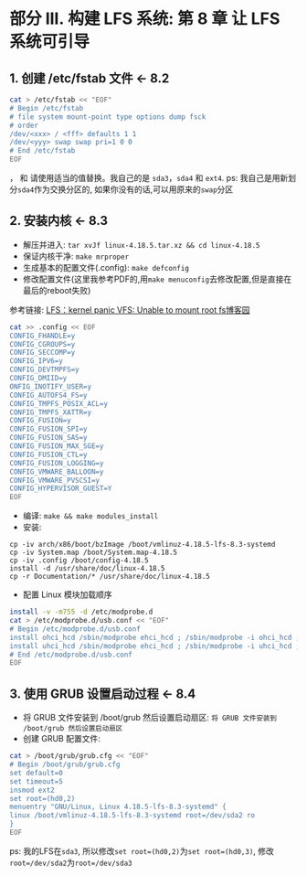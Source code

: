 # 部分 III. 构建 LFS 系统: 第 8 章 让 LFS 系统可引导
## 1. 创建 /etc/fstab 文件 <- 8.2
```bash
cat > /etc/fstab << "EOF"
# Begin /etc/fstab
# file system mount-point type options dump fsck
# order
/dev/<xxx> / <fff> defaults 1 1
/dev/<yyy> swap swap pri=1 0 0
# End /etc/fstab
EOF
```
<xxx>，<yyy> 和 <fff> 请使用适当的值替换。我自己的是 `sda3`，`sda4` 和 `ext4`.
ps: 我自己是用新划分`sda4`作为交换分区的, 如果你没有的话,可以用原来的`swap`分区

## 2. 安装内核 <- 8.3
* 解压并进入: `tar xvJf linux-4.18.5.tar.xz && cd linux-4.18.5`
* 保证内核干净: `make mrproper`
* 生成基本的配置文件(.config): `make defconfig`
* 修改配置文件(这里我参考PDF的,用`make menuconfig`去修改配置,但是直接在最后的reboot失败)

参考链接: [LFS：kernel panic VFS: Unable to mount root fs博客园](http://www.cnblogs.com/zhangjy6/p/5584210.html)
```bash
cat >> .config << EOF
CONFIG_FHANDLE=y
CONFIG_CGROUPS=y
CONFIG_SECCOMP=y
CONFIG_IPV6=y
CONFIG_DEVTMPFS=y
CONFIG_DMIID=y
ONFIG_INOTIFY_USER=y
CONFIG_AUTOFS4_FS=y
CONFIG_TMPFS_POSIX_ACL=y
CONFIG_TMPFS_XATTR=y
CONFIG_FUSION=y
CONFIG_FUSION_SPI=y
CONFIG_FUSION_SAS=y
CONFIG_FUSION_MAX_SGE=y
CONFIG_FUSION_CTL=y
CONFIG_FUSION_LOGGING=y
CONFIG_VMWARE_BALLOON=y
CONFIG_VMWARE_PVSCSI=y
CONFIG_HYPERVISOR_GUEST=Y
EOF
```
* 编译: `make && make modules_install`
* 安装:
```
cp -iv arch/x86/boot/bzImage /boot/vmlinuz-4.18.5-lfs-8.3-systemd
cp -iv System.map /boot/System.map-4.18.5
cp -iv .config /boot/config-4.18.5
install -d /usr/share/doc/linux-4.18.5
cp -r Documentation/* /usr/share/doc/linux-4.18.5
```

* 配置 Linux 模块加载顺序
```bash
install -v -m755 -d /etc/modprobe.d
cat > /etc/modprobe.d/usb.conf << "EOF"
# Begin /etc/modprobe.d/usb.conf
install ohci_hcd /sbin/modprobe ehci_hcd ; /sbin/modprobe -i ohci_hcd ; true
install uhci_hcd /sbin/modprobe ehci_hcd ; /sbin/modprobe -i uhci_hcd ; true
# End /etc/modprobe.d/usb.conf
EOF
```
## 3. 使用 GRUB 设置启动过程 <- 8.4
* 将 GRUB 文件安装到 /boot/grub 然后设置启动扇区: `将 GRUB 文件安装到 /boot/grub 然后设置启动扇区`
* 创建 GRUB 配置文件:
```bash
cat > /boot/grub/grub.cfg << "EOF"
# Begin /boot/grub/grub.cfg
set default=0
set timeout=5
insmod ext2
set root=(hd0,2)
menuentry "GNU/Linux, Linux 4.18.5-lfs-8.3-systemd" {
linux /boot/vmlinuz-4.18.5-lfs-8.3-systemd root=/dev/sda2 ro
}
EOF
```

ps: 我的LFS在`sda3`, 所以修改`set root=(hd0,2)`为`set root=(hd0,3)`,
修改`root=/dev/sda2`为`root=/dev/sda3`

